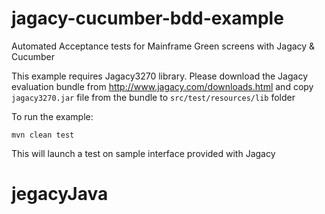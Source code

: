# jagacy-cucumber-bdd-example
Automated Acceptance tests for Mainframe Green screens with Jagacy &amp; Cucumber

This example requires Jagacy3270 library. Please download the Jagacy evaluation bundle from http://www.jagacy.com/downloads.html and copy  ```jagacy3270.jar``` file from the bundle to ```src/test/resources/lib``` folder

To run the example:

```
mvn clean test
```

This will launch a test on sample interface provided with Jagacy

# jegacyJava
